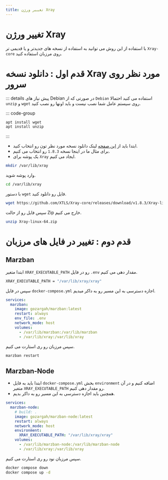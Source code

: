 ```yaml
---
title: تغییر ورژن Xray
---
```

#  تغییر ورژن Xray
با استفاده از این روش می توانید به استفاده از نسخه های جدیدتر و یا قدیمی تر `Xray-core` روی مرزبان استفاده کنید. 

# قدم اول : دانلود نسخه Xray مورد نظر روی سرور 

::: details پیش نیاز های Debian
در صورتی که از `Debian` استفاده می کنید احتمالا `unzip` و `wget` روی سیستم عامل شما نصب نیست و باید اونها رو نصب کنید.

::: code-group
```bash [Terminal]
apt install wget
apt install unzip
```
:::

- ابتدا باید از [این صفحه](https://github.com/XTLS/Xray-core/releases) لینک دانلود نسخه مورد نظر تون رو انتخاب کنید.
- برای مثال ما در اینجا نسخه `1.8.3` رو انتخاب می کنیم.
- یک پوشه برای `Xray` ایجاد می کنیم.
```bash
mkdir /var/lib/xray
```
وارد پوشه شوید.
```bash
cd /var/lib/xray
```
با دستور `wget` فایل رو دانلود کنید.
```bash
wget https://github.com/XTLS/Xray-core/releases/download/v1.8.3/Xray-linux-64.zip
```
سپس فایل رو از حالت Zip خارج می کنیم.
```bash
unzip Xray-linux-64.zip
```

# قدم دوم : تغییر در فایل های مرزبان

## Marzban
ابتدا متغیر `XRAY_EXECUTABLE_PATH` رو در فایل `.env` مقدار دهی می کنیم.
```bash
XRAY_EXECUTABLE_PATH = "/var/lib/xray/xray"
```
سپس در فایل `docker-compose.yml` اجازه دسترسی به این مسیر رو به داکر میدیم.
```yml
services:
  marzban:
    image: gozargah/marzban:latest
    restart: always
    env_file: .env
    network_mode: host
    volumes:
      - /var/lib/marzban:/var/lib/marzban
      - /var/lib/xray:/var/lib/xray
```
سپس مرزبان رو ری استارت می کنیم.
```bash
marzban restart
```

## Marzban-Node
- ابتدا باید به فایل `docker-compose.yml` بخش `environment` اضافه کنیم و در آن متغیر `XRAY_EXECUTABLE_PATH` رو مقدار دهی کنیم.
- همچنین باید اجازه دسترسی به این مسیر رو به داکر بدیم.
```yml
services:
  marzban-node:
    # build: .
    image: gozargah/marzban-node:latest
    restart: always
    network_mode: host
    environment:
      XRAY_EXECUTABLE_PATH: "/var/lib/xray/xray"
    volumes:
      - /var/lib/marzban-node:/var/lib/marzban-node
      - /var/lib/xray:/var/lib/xray
```
سپس مرزبان نود رو ری استارت می کنیم.
```bash
docker compose down
docker compose up -d
```
